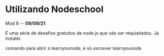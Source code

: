 # Utilizando Nodeschool

Mod 8 -- **09/09/21**

É uma série de desafios gratuitos de node.js que vão ser requisitados. Já instalei.

comando para abrir o learnyounode, é só escrever learnyounode
